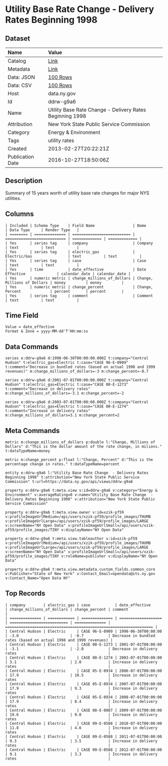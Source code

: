 # Utility Base Rate Change - Delivery Rates Beginning 1998

## Dataset

| Name | Value |
| :--- | :---- |
| Catalog | [Link](https://catalog.data.gov/dataset/utility-base-rate-change-delivery-rates-beginning-1998) |
| Metadata | [Link](https://data.ny.gov/api/views/ddrw-g9a6) |
| Data: JSON | [100 Rows](https://data.ny.gov/api/views/ddrw-g9a6/rows.json?max_rows=100) |
| Data: CSV | [100 Rows](https://data.ny.gov/api/views/ddrw-g9a6/rows.csv?max_rows=100) |
| Host | data.ny.gov |
| Id | ddrw-g9a6 |
| Name | Utility Base Rate Change - Delivery Rates Beginning 1998 |
| Attribution | New York State Public Service Commission |
| Category | Energy & Environment |
| Tags | utility rates |
| Created | 2013-02-27T20:22:21Z |
| Publication Date | 2016-10-27T18:50:06Z |

## Description

Summary of 15 years worth of utility base rate changes for major NYS utilities.

## Columns

```ls
| Included | Schema Type    | Field Name                 | Name                        | Data Type     | Render Type   |
| ======== | ============== | ========================== | =========================== | ============= | ============= |
| Yes      | series tag     | company                    | Company                     | text          | text          |
| Yes      | series tag     | electric_gas               | Electric/Gas                | text          | text          |
| Yes      | series tag     | case                       | Case                        | text          | text          |
| Yes      | time           | date_effective             | Date Effective              | calendar_date | calendar_date |
| Yes      | numeric metric | change_millions_of_dollars | Change, Millions of Dollars | money         | money         |
| Yes      | numeric metric | change_percent             | Change, Percent             | percent       | percent       |
| Yes      | series tag     | comment                    | Comment                     | text          | text          |
```

## Time Field

```ls
Value = date_effective
Format & Zone = yyyy-MM-dd'T'HH:mm:ss
```

## Data Commands

```ls
series e:ddrw-g9a6 d:1998-06-30T00:00:00.000Z t:company="Central Hudson" t:electric_gas=Electric t:case="CASE 96-E-0909" t:comment="Decrease in bundled rates (based on actual 1998 and 1999 revenues)" m:change_millions_of_dollars=-3 m:change_percent=-0.7

series e:ddrw-g9a6 d:2001-07-01T00:00:00.000Z t:company="Central Hudson" t:electric_gas=Electric t:case="CASE 00-E-1273" t:comment="Decrease in delivery rates" m:change_millions_of_dollars=-3.1 m:change_percent=-2

series e:ddrw-g9a6 d:2003-07-01T00:00:00.000Z t:company="Central Hudson" t:electric_gas=Electric t:case="CASE 00-E-1274" t:comment="Increase in delivery rates" m:change_millions_of_dollars=3.1 m:change_percent=2
```

## Meta Commands

```ls
metric m:change_millions_of_dollars p:double l:"Change, Millions of Dollars" d:"This is the dollar amount of the rate change, in milions." t:dataTypeName=money

metric m:change_percent p:float l:"Change, Percent" d:"This is the percentage change in rates." t:dataTypeName=percent

entity e:ddrw-g9a6 l:"Utility Base Rate Change  - Delivery Rates Beginning 1998" t:attribution="New York State Public Service Commission" t:url=https://data.ny.gov/api/views/ddrw-g9a6

property e:ddrw-g9a6 t:meta.view v:id=ddrw-g9a6 v:category="Energy & Environment" v:averageRating=0 v:name="Utility Base Rate Change  - Delivery Rates Beginning 1998" v:attribution="New York State Public Service Commission"

property e:ddrw-g9a6 t:meta.view.owner v:id=xzik-pf59 v:profileImageUrlMedium=/api/users/xzik-pf59/profile_images/THUMB v:profileImageUrlLarge=/api/users/xzik-pf59/profile_images/LARGE v:screenName="NY Open Data" v:profileImageUrlSmall=/api/users/xzik-pf59/profile_images/TINY v:displayName="NY Open Data"

property e:ddrw-g9a6 t:meta.view.tableauthor v:id=xzik-pf59 v:profileImageUrlMedium=/api/users/xzik-pf59/profile_images/THUMB v:profileImageUrlLarge=/api/users/xzik-pf59/profile_images/LARGE v:screenName="NY Open Data" v:profileImageUrlSmall=/api/users/xzik-pf59/profile_images/TINY v:roleName=publisher v:displayName="NY Open Data"

property e:ddrw-g9a6 t:meta.view.metadata.custom_fields.common_core v:Publisher="State of New York" v:Contact_Email=opendata@its.ny.gov v:Contact_Name="Open Data NY"
```

## Top Records

```ls
| company        | electric_gas | case           | date_effective      | change_millions_of_dollars | change_percent | comment                                                            | 
| ============== | ============ | ============== | =================== | ========================== | ============== | ================================================================== | 
| Central Hudson | Electric     | CASE 96-E-0909 | 1998-06-30T00:00:00 | -3.0                       | -0.7           | Decrease in bundled rates (based on actual 1998 and 1999 revenues) | 
| Central Hudson | Electric     | CASE 00-E-1273 | 2001-07-01T00:00:00 | -3.1                       | -2.0           | Decrease in delivery rates                                         | 
| Central Hudson | Electric     | CASE 00-E-1274 | 2003-07-01T00:00:00 | 3.1                        | 2.0            | Increase in delivery rates                                         | 
| Central Hudson | Electric     | CASE 05-E-0934 | 2006-07-01T00:00:00 | 17.9                       | 10.5           | Increase in delivery rates                                         | 
| Central Hudson | Electric     | CASE 05-E-0934 | 2007-07-01T00:00:00 | 17.9                       | 9.3            | Increase in delivery rates                                         | 
| Central Hudson | Electric     | CASE 05-E-0934 | 2008-07-01T00:00:00 | 17.9                       | 8.4            | Increase in delivery rates                                         | 
| Central Hudson | Electric     | CASE 08-E-0887 | 2009-07-01T00:00:00 | 19.6                       | 9.0            | Increase in delivery rates                                         | 
| Central Hudson | Electric     | CASE 09-E-0588 | 2010-07-01T00:00:00 | 11.8                       | 4.6            | Increase in delivery rates                                         | 
| Central Hudson | Electric     | CASE 09-E-0588 | 2011-07-01T00:00:00 | 9.3                        | 3.5            | Increase in delivery rates                                         | 
| Central Hudson | Electric     | CASE 09-E-0588 | 2012-07-01T00:00:00 | 9.1                        | 3.3            | Increase in delivery rates                                         | 
```